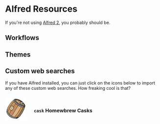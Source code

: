 # Alfred Resources
If you're not using [Alfred 2](http://www.alfredapp.com/), you probably should be.

## Workflows

## Themes

## Custom web searches
If you have Alfred installed, you can just click on the icons below to import any of these custom web searches. How freaking cool is that?

### <a href="alfred://customsearch/Search%20Homebrew%20Casks/cask/utf8/noplus/http://caskroom.io/?q={query}">![cask](img/cask.png)</a> `cask` Homewbrew Casks

<style>img { width: 70px; margin-bottom: -25px; padding-right: 20px; height: auto; }